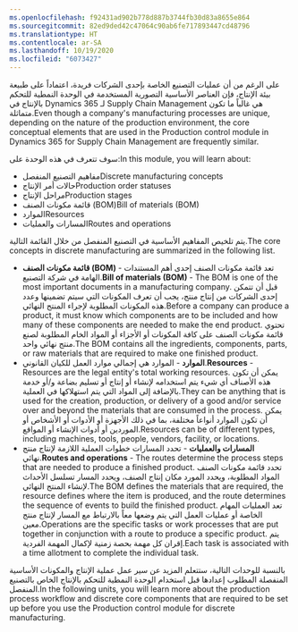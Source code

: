 ```yaml
---
ms.openlocfilehash: f92431ad902b778d887b3744fb30d83a8655e864
ms.sourcegitcommit: 82ed9ded42c47064c90ab6fe717893447cd48796
ms.translationtype: HT
ms.contentlocale: ar-SA
ms.lasthandoff: 10/19/2020
ms.locfileid: "6073427"
---
```

<span data-ttu-id="25ee3-101">على الرغم من أن عمليات التصنيع الخاصة بإحدى الشركات فريدة، اعتماداً على طبيعة بيئة الإنتاج، فإن العناصر الأساسية التصورية المستخدمة في الوحدة النمطية للتحكم بالإنتاج في Dynamics 365 لـ Supply Chain Management هي غالباً ما تكون متماثلة.</span><span class="sxs-lookup"><span data-stu-id="25ee3-101">Even though a company's manufacturing processes are unique, depending on the nature of the production environment, the core conceptual elements that are used in the Production control module in Dynamics 365 for Supply Chain Management are frequently similar.</span></span>

<span data-ttu-id="25ee3-102">سوف تتعرف في هذه الوحدة على:</span><span class="sxs-lookup"><span data-stu-id="25ee3-102">In this module, you will learn about:</span></span>

-   <span data-ttu-id="25ee3-103">مفاهيم التصنيع المنفصل</span><span class="sxs-lookup"><span data-stu-id="25ee3-103">Discrete manufacturing concepts</span></span>
-   <span data-ttu-id="25ee3-104">حالات أمر الإنتاج</span><span class="sxs-lookup"><span data-stu-id="25ee3-104">Production order statuses</span></span>
-   <span data-ttu-id="25ee3-105">مراحل الإنتاج</span><span class="sxs-lookup"><span data-stu-id="25ee3-105">Production stages</span></span>
-   <span data-ttu-id="25ee3-106">قائمة مكونات الصنف (BOM)</span><span class="sxs-lookup"><span data-stu-id="25ee3-106">Bill of materials (BOM)</span></span>
-   <span data-ttu-id="25ee3-107">الموارد</span><span class="sxs-lookup"><span data-stu-id="25ee3-107">Resources</span></span>
-   <span data-ttu-id="25ee3-108">المسارات والعمليات</span><span class="sxs-lookup"><span data-stu-id="25ee3-108">Routes and operations</span></span>

<span data-ttu-id="25ee3-109">يتم تلخيص المفاهيم الأساسية في التصنيع المنفصل من خلال القائمة التالية.</span><span class="sxs-lookup"><span data-stu-id="25ee3-109">The core concepts in discrete manufacturing are summarized in the following list.</span></span>

-   <span data-ttu-id="25ee3-110">**قائمة مكونات الصنف (BOM)** - تعد قائمة مكونات الصنف إحدى أهم المستندات الهامة في شركة التصنيع.</span><span class="sxs-lookup"><span data-stu-id="25ee3-110">**Bill of materials (BOM)** - The BOM is one of the most important documents in a manufacturing company.</span></span> <span data-ttu-id="25ee3-111">قبل أن تتمكن إحدى الشركات من إنتاج منتج، يجب أن تعرف المكونات التي سيتم تضمينها وعدد هذه المكونات المطلوبة لإجراء المنتج النهائي.</span><span class="sxs-lookup"><span data-stu-id="25ee3-111">Before a company can produce a product, it must know which components are to be included and how many of these components are needed to make the end product.</span></span> <span data-ttu-id="25ee3-112">تحتوي قائمة مكونات الصنف على كافة المكونات أو الأجزاء أو المواد الخام المطلوبة لصنع منتج نهائي واحد.</span><span class="sxs-lookup"><span data-stu-id="25ee3-112">The BOM contains all the ingredients, components, parts, or raw materials that are required to make one finished product.</span></span>
-   <span data-ttu-id="25ee3-113">**الموارد** - الموارد هي إجمالي موارد العمل للكيان القانوني.</span><span class="sxs-lookup"><span data-stu-id="25ee3-113">**Resources** - Resources are the legal entity's total working resources.</span></span> <span data-ttu-id="25ee3-114">يمكن أن تكون هذه الأصناف أي شيء يتم استخدامه لإنشاء أو إنتاج أو تسليم بضاعة و/أو خدمة بالإضافة إلى المواد التي يتم استهلاكها في العملية.</span><span class="sxs-lookup"><span data-stu-id="25ee3-114">They can be anything that is used for the creation, production, or delivery of a good and/or service over and beyond the materials that are consumed in the process.</span></span> <span data-ttu-id="25ee3-115">يمكن أن تكون الموارد أنواعاً مختلفة، بما في ذلك الأجهزة أو الأدوات أو الأشخاص أو الموردين أو أدوات الإنشاء أو المواقع.</span><span class="sxs-lookup"><span data-stu-id="25ee3-115">Resources can be of different types, including machines, tools, people, vendors, facility, or locations.</span></span>
-   <span data-ttu-id="25ee3-116">**المسارات والعمليات** - تحدد المسارات خطوات العملية اللازمة لإنتاج منتج نهائي.</span><span class="sxs-lookup"><span data-stu-id="25ee3-116">**Routes and operations** - The routes determine the process steps that are needed to produce a finished product.</span></span> <span data-ttu-id="25ee3-117">تحدد قائمة مكونات الصنف المواد المطلوبة، ويحدد المورد مكان إنتاج الصنف، ويحدد المسار تسلسل الأحداث لإنشاء المنتج النهائي.</span><span class="sxs-lookup"><span data-stu-id="25ee3-117">The BOM defines the materials that are required, the resource defines where the item is produced, and the route determines the sequence of events to build the finished product.</span></span> <span data-ttu-id="25ee3-118">تعد العمليات المهام الخاصة أو عمليات العمل التي يتم وضعها معاً بالارتباط مع المسار لإنتاج منتج معين.</span><span class="sxs-lookup"><span data-stu-id="25ee3-118">Operations are the specific tasks or work processes that are put together in conjunction with a route to produce a specific product.</span></span> <span data-ttu-id="25ee3-119">يتم إقران كل مهمة بحصة زمنية لإكمال المهمة الفردية.</span><span class="sxs-lookup"><span data-stu-id="25ee3-119">Each task is associated with a time allotment to complete the individual task.</span></span>

<span data-ttu-id="25ee3-120">بالنسبة للوحدات التالية، ستتعلم المزيد عن سير عمل عملية الإنتاج والمكونات الأساسية المنفصلة المطلوب إعدادها قبل استخدام الوحدة النمطية للتحكم بالإنتاج الخاص بالتصنيع المنفصل.</span><span class="sxs-lookup"><span data-stu-id="25ee3-120">In the following units, you will learn more about the production process workflow and discrete core components that are required to be set up before you use the Production control module for discrete manufacturing.</span></span>

